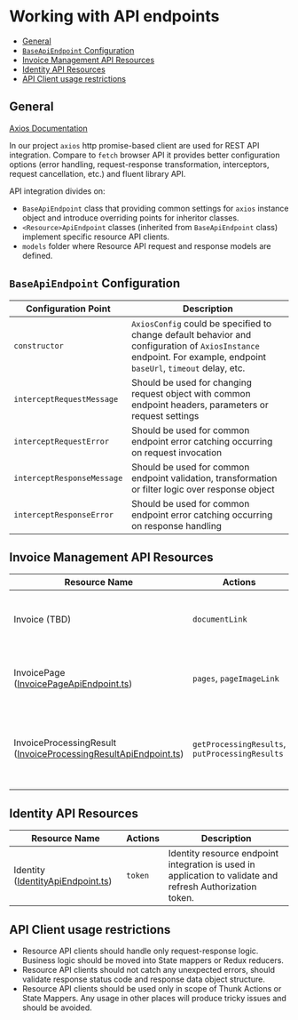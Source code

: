 # Working with API endpoints

-   [General](#general)
-   [`BaseApiEndpoint` Configuration](#baseapiendpoint-configuration)
-   [Invoice Management API Resources](#invoice-management-api-resources)
-   [Identity API Resources](#identity-api-resources)
-   [API Client usage restrictions](#api-client-usage-restrictions)

## General

[Axios Documentation](https://github.com/axios/axios)

In our project `axios` http promise-based client are used for REST API integration. Compare to `fetch` browser API it provides better configuration options (error handling, request-response transformation, interceptors, request cancellation, etc.) and fluent library API.

API integration divides on:

-   `BaseApiEndpoint` class that providing common settings for `axios` instance object and introduce overriding points for inheritor classes.
-   `<Resource>ApiEndpoint` classes (inherited from `BaseApiEndpoint` class) implement specific resource API clients.
-   `models` folder where Resource API request and response models are defined.

## `BaseApiEndpoint` Configuration

| Configuration Point        | Description                                                                                                                                                       |
| -------------------------- | ----------------------------------------------------------------------------------------------------------------------------------------------------------------- |
| `constructor`              | `AxiosConfig` could be specified to change default behavior and configuration of `AxiosInstance` endpoint. For example, endpoint `baseUrl`, `timeout` delay, etc. |
| `interceptRequestMessage`  | Should be used for changing request object with common endpoint headers, parameters or request settings                                                           |
| `interceptRequestError`    | Should be used for common endpoint error catching occurring on request invocation                                                                                 |
| `interceptResponseMessage` | Should be used for common endpoint validation, transformation or filter logic over response object                                                                |
| `interceptResponseError`   | Should be used for common endpoint error catching occurring on response handling                                                                                  |

## Invoice Management API Resources

| Resource Name                                                                                                       | Actions                                        | Description                                                                                                                             |
| ------------------------------------------------------------------------------------------------------------------- | ---------------------------------------------- | --------------------------------------------------------------------------------------------------------------------------------------- |
| Invoice (TBD)                                                                                                       | `documentLink`                                 | Invoice resource endpoint integration is used in application to get initial Invoice Document file                                       |
| InvoicePage ([InvoicePageApiEndpoint.ts](../src/api/InvoicePageApiEndpoint.ts))                                     | `pages`, `pageImageLink`                       | InvoicePage resource endpoint integration is used in application to get Invoice page data and image links                               |
| InvoiceProcessingResult ([InvoiceProcessingResultApiEndpoint.ts](../src/api/InvoiceProcessingResultApiEndpoint.ts)) | `getProcessingResults`, `putProcessingResults` | InvoiceProcessingResult resource endpoint integration is used in application to get Invoice captured data and save Invoice data changes |

## Identity API Resources

| Resource Name                                                          | Actions | Description                                                                                                |
| ---------------------------------------------------------------------- | ------- | ---------------------------------------------------------------------------------------------------------- |
| Identity ([IdentityApiEndpoint.ts](../src/api/IdentityApiEndpoint.ts)) | `token` | Identity resource endpoint integration is used in application to validate and refresh Authorization token. |

## API Client usage restrictions

-   Resource API clients should handle only request-response logic. Business logic should be moved into State mappers or Redux reducers.
-   Resource API clients should not catch any unexpected errors, should validate response status code and response data object structure.
-   Resource API clients should be used only in scope of Thunk Actions or State Mappers. Any usage in other places will produce tricky issues and should be avoided.
